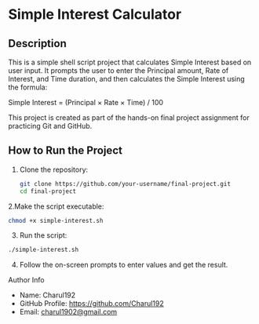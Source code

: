# Simple Interest Calculator

## Description
This is a simple shell script project that calculates Simple Interest based on user input. It prompts the user to enter the Principal amount, Rate of Interest, and Time duration, and then calculates the Simple Interest using the formula:

Simple Interest = (Principal × Rate × Time) / 100


This project is created as part of the hands-on final project assignment for practicing Git and GitHub.

## How to Run the Project

1. Clone the repository:
   ```bash
   git clone https://github.com/your-username/final-project.git
   cd final-project
    ```
2.Make the script executable:
```bash
chmod +x simple-interest.sh
```

3. Run the script:
```bash
./simple-interest.sh
```

4. Follow the on-screen prompts to enter values and get the result.

Author Info
- Name: Charul192
- GitHub Profile: https://github.com/Charul192
- Email: charul1902@gmail.com
